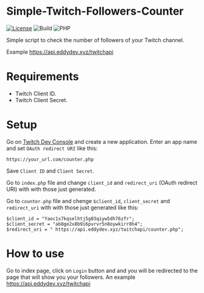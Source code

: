 # Simple-Twitch-Followers-Counter
[![License](https://img.shields.io/github/license/EddyDevProject/Simple-Twitch-Followers-Counter)](https://github.com/EddyDevProject/Simple-Twitch-Followers-Counter/blob/main/LICENSE)
![Build](https://www.travis-ci.com/EddyDevProject/Simple-Twitch-Followers-Counter.svg?branch=main)
![PHP](https://img.shields.io/badge/php-%3E%3D5.3-8892bf.svg)


Simple script to check the number of followers of your Twitch channel.

Example https://api.eddydev.xyz/twitchapi

# Requirements
- Twitch Client ID.
- Twitch Client Secret.

# Setup

Go on [Twitch Dev Console](https://dev.twitch.tv/console/apps) and create a new application.
Enter an app name and set `OAuth redirect URI` like this:

 ```
https://your_url.com/counter.php
```
Save `Client ID` and `Client Secret`.

Go to `index.php` file and change `client_id` and `redirect_uri` (OAuth redirect URI) with with those just generated.

Go to `counter.php` file and chenge `$client_id`, `client_secret` and `redirect_uri` with with those just generated like this:

 ```
$client_id = "Yaoc1s7kqselhtj5g03qiyw5dh76zfr";
$client_secret = "ab8ge2x8b9i6pvrvr5n8oywkirr8h4";
$redirect_uri = " https://api.eddydev.xyz/twitchapi/counter.php";
```
# How to use

Go to index page, click on `Login` button and and you will be redirected to the page that will show you your followers.
An example https://api.eddydev.xyz/twitchapi
